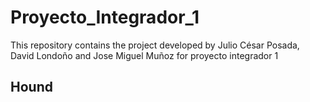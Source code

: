 # Proyecto_Integrador_1
This repository contains the project developed by Julio César Posada, David Londoño and Jose Miguel Muñoz for proyecto integrador 1
## Hound
